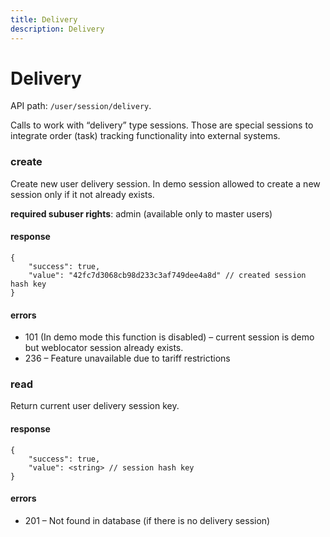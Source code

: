 ```yaml
---
title: Delivery
description: Delivery
---
```


# Delivery

API path: `/user/session/delivery`.

Calls to work with “delivery” type sessions. Those are special sessions to integrate order (task) 
tracking functionality into external systems.

### create

Create new user delivery session.
In demo session allowed to create a new session only if it not already exists.

**required subuser rights**: admin (available only to master users)

#### response

```json5
{
    "success": true,
    "value": "42fc7d3068cb98d233c3af749dee4a8d" // created session hash key
}
```

#### errors

*   101 (In demo mode this function is disabled) – current session is demo but weblocator session already exists.
*   236 – Feature unavailable due to tariff restrictions

### read

Return current user delivery session key.

#### response

```json5
{
    "success": true,
    "value": <string> // session hash key
}
```

#### errors

*   201 – Not found in database (if there is no delivery session)
